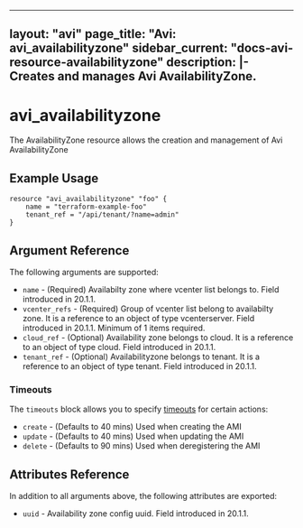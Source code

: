 <!--
    Copyright 2021 VMware, Inc.
    SPDX-License-Identifier: Mozilla Public License 2.0
-->
---
layout: "avi"
page_title: "Avi: avi_availabilityzone"
sidebar_current: "docs-avi-resource-availabilityzone"
description: |-
  Creates and manages Avi AvailabilityZone.
---

# avi_availabilityzone

The AvailabilityZone resource allows the creation and management of Avi AvailabilityZone

## Example Usage

```hcl
resource "avi_availabilityzone" "foo" {
    name = "terraform-example-foo"
    tenant_ref = "/api/tenant/?name=admin"
}
```

## Argument Reference

The following arguments are supported:

* `name` - (Required) Availabilty zone where vcenter list belongs to. Field introduced in 20.1.1.
* `vcenter_refs` - (Required) Group of vcenter list belong to availabilty zone. It is a reference to an object of type vcenterserver. Field introduced in 20.1.1. Minimum of 1 items required.
* `cloud_ref` - (Optional) Availability zone belongs to cloud. It is a reference to an object of type cloud. Field introduced in 20.1.1.
* `tenant_ref` - (Optional) Availabilityzone belongs to tenant. It is a reference to an object of type tenant. Field introduced in 20.1.1.


### Timeouts

The `timeouts` block allows you to specify [timeouts](https://www.terraform.io/docs/configuration/resources.html#timeouts) for certain actions:

* `create` - (Defaults to 40 mins) Used when creating the AMI
* `update` - (Defaults to 40 mins) Used when updating the AMI
* `delete` - (Defaults to 90 mins) Used when deregistering the AMI

## Attributes Reference

In addition to all arguments above, the following attributes are exported:

* `uuid` -  Availability zone config uuid. Field introduced in 20.1.1.

